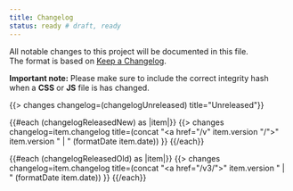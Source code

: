 ```yaml
---
title: Changelog
status: ready # draft, ready
---
```



All notable changes to this project will be documented in this file.<br>
The format is based on [Keep a Changelog](http://keepachangelog.com/).

**Important note:** Please make sure to include the correct integrity hash when a **CSS** or **JS** file is has changed.

{{> changes changelog=(changelogUnreleased) title="Unreleased"}}

{{#each (changelogReleasedNew) as |item|}}
{{> changes changelog=item.changelog title=(concat "<a href=\"/v" item.version "/\">" item.version "</a> | " (formatDate item.date)) }}
{{/each}}

{{#each (changelogReleasedOld) as |item|}}
{{> changes changelog=item.changelog title=(concat "<a href=\"/v3/\">" item.version "</a> | " (formatDate item.date)) }}
{{/each}}
